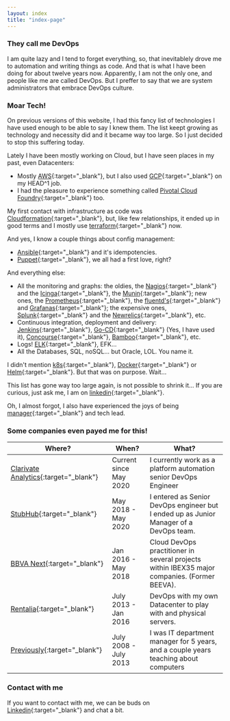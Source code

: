 ```yaml
---
layout: index
title: "index-page"
---
```


### They call me DevOps

I am quite lazy and I tend to forget everything, so, that inevitablely drove me to automation and writing things as code. And that is what I have been doing for about twelve years now. Apparently, I am not the only one, and people like me are called DevOps. But I preffer to say that we are system administrators that embrace DevOps culture.

### Moar Tech!

On previous versions of this website, I had this fancy list of technologies I have used enough to be able to say I knew them. The list keept growing as technology and necessity did and it became way too large. So I just decided to stop this suffering today.

Lately I have been mostly working on Cloud, but I have seen places in my past, even Datacenters:
* Mostly [AWS](https://aws.amazon.com/){:target="_blank"}, but I also used [GCP](https://cloud.google.com/){:target="_blank"} on my HEAD^1 job.
* I had the pleasure to experience something called [Pivotal Cloud Foundry](https://run.pivotal.io/){:target="_blank"} too.

My first contact with infrastructure as code was [Cloudformation](https://aws.amazon.com/cloudformation){:target="_blank"}, but, like few relationships, it ended up in good terms and I mostly use [terraform](https://www.terraform.io/){:target="_blank"} now.

And yes, I know a couple things about config management:
* [Ansible](https://www.ansible.com/){:target="_blank"} and it's idempotencies.
* [Puppet](https://puppet.com/){:target="_blank"}, we all had a first love, right?

And everything else:
* All the monitoring and graphs: the oldies, the [Nagios](https://www.nagios.com/){:target="_blank"} and the [Icinga](https://icinga.com/){:target="_blank"}, the [Munin](http://munin-monitoring.org/){:target="_blank"}; new ones, the [Prometheus](https://prometheus.io/){:target="_blank"}, the [fluentd's](https://www.fluentd.org/){:target="_blank"} and [Grafanas](https://grafana.com/){:target="_blank"}; the expensive ones, [Splunk](https://www.splunk.com/){:target="_blank"} and the [Newrelics](https://newrelic.com/){:target="_blank"}, etc.
* Continuous integration, deployment and delivery: [Jenkins](https://www.jenkins.io/){:target="_blank"}, [Go-CD](https://www.gocd.org/){:target="_blank"} (Yes, I have used it), [Concourse](https://concourse-ci.org/){:target="_blank"}, [Bamboo](https://www.atlassian.com/software/bamboo){:target="_blank"}, etc.
* Logs! [ELK](https://www.elastic.co/es/what-is/elk-stack){:target="_blank"}, EFK...
* All the Databases, SQL, noSQL... but Oracle, LOL. You name it.

I didn't mention [k8s](https://kubernetes.io/){:target="_blank"}, [Docker](https://www.docker.com/){:target="_blank"} or [Helm](https://helm.sh/){:target="_blank"}. But that was on purpose. Wait...

This list has gone way too large again, is not possible to shrink it... If you are curious, just ask me, I am on [linkedin](https://www.linkedin.com/in/eltioemil){:target="_blank"}.

Oh, I almost forgot, I also have experienced the joys of being [manager](./assets/Douglas_Reynholm.jpg){:target="_blank"} and tech lead.

### Some companies even payed me for this!

| Where? | When? | What? |
| ------ | ------ |------ |
| [Clarivate Analytics](https://clarivate.com/){:target="_blank"}  | Current since May 2020 | I currently work as a platform automation senior DevOps Engineer |
| [StubHub](https://www.stubhub.com/){:target="_blank"} | May 2018 - May 2020 | I entered as Senior DevOps engineer but I ended up as Junior Manager of a DevOps team. |
| [BBVA Next](https://www.bbvanexttechnologies.com){:target="_blank"} | Jan 2016 - May 2018 | Cloud DevOps practitioner in several projects within IBEX35 major companies. (Former BEEVA). |
| [Rentalia](https://www.rentalia.com){:target="_blank"} | July 2013 - Jan 2016 | DevOps with my own Datacenter to play with and physical servers. |
| [Previously](https://www.ferri.es/){:target="_blank"} | July 2008 - July 2013 | I was IT department manager for 5 years, and a couple years teaching about computers |

### Contact with me

If you want to contact with me, we can be buds on [Linkedin](https://www.linkedin.com/in/eltioemil){:target="_blank"} and chat a bit.
